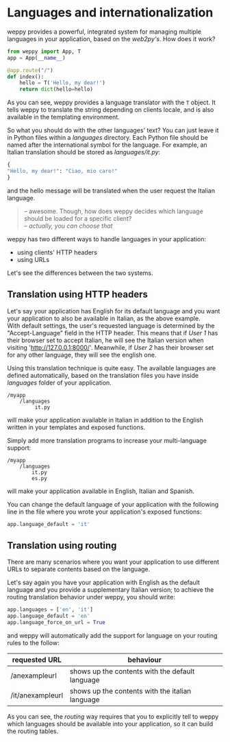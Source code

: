 Languages and internationalization
==================================

weppy provides a powerful, integrated system for managing multiple languages
in your application, based on the *web2py's*. How does it work?

```python
from weppy import App, T
app = App(__name__)

@app.route("/")
def index():
    hello = T('Hello, my dear!')
    return dict(hello=hello)
```

As you can see, weppy provides a language translator with the `T` object.
It tells weppy to translate the string depending on clients locale,
and is also available in the templating environment.

So what you should do with the other languages' text? You can just leave it
in Python files within a *languages* directory. Each Python file should be named
after the international symbol for the language. For example, 
an Italian translation should be stored as *languages/it.py*:

```python
{
"Hello, my dear!": "Ciao, mio caro!"
}
```

and the hello message will be translated when the user request the Italian language. 

> – awesome. Though, how does weppy decides which language should be loaded for
a specific client?   
> – *actually, you can choose that*

weppy has two different ways to handle languages in your application:

* using clients' HTTP headers
* using URLs

Let's see the differences between the two systems.

Translation using HTTP headers
------------------------------

Let's say your application has English for its default language and you
want your application to also be available in Italian, as the above example.   
With default settings, the user's requested language is determined 
by the "Accept-Language" field in the HTTP header. This means that if *User 1*
has their browser set to accept Italian, he will see the Italian version when 
visiting 'http://127.0.0.1:8000/'. Meanwhile, if *User 2* has their browser set for
any other language, they  will see the english one.

Using this translation technique is quite easy. The available languages are
defined automatically, based on the translation files you have inside *languages*
folder of your application. 

```
/myapp
    /languages
         it.py
```

will make your application available in Italian in addition to the English
written in your templates and exposed functions.

Simply add more translation programs to increase your multi-language support:

```
/myapp
    /languages
        it.py
        es.py
```

will make your application available in English, Italian and Spanish.

You can change the default language of your application with the following line
in the file where you wrote your application's exposed functions:

```python
app.language_default = 'it'
```

Translation using routing
-------------------------

There are many scenarios where you want your application to use different URLs
to separate contents based on the language.

Let's say again you have your application with English as the default language
and you provide a supplementary Italian version; to achieve the routing translation
behavior under weppy, you should write:

```python
app.languages = ['en', 'it']
app.language_default = 'en'
app.language_force_on_url = True
```
and weppy will automatically add the support for language on your routing rules
to the follow:

| requested URL | behaviour |
| --- | --- |
| /anexampleurl | shows up the contents with the default language |
| /it/anexampleurl | shows up the contents with the italian language |

As you can see, the *routing* way requires that you to explicitly tell to weppy
which languages should be available into your application, so it can build the
routing tables.
